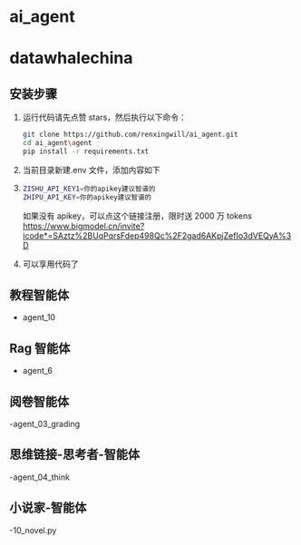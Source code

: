 # ai_agent

# datawhalechina

## 安装步骤

1. 运行代码请先点赞 stars，然后执行以下命令：
   ```bash
   git clone https://github.com/renxingwill/ai_agent.git
   cd ai_agent\agent
   pip install -r requirements.txt
   ```
2. 当前目录新建.env 文件，添加内容如下

3. ```bash
   ZISHU_API_KEY1=你的apikey建议智谱的
   ZHIPU_API_KEY=你的apikey建议智谱的
   ```
   如果没有 apikey，可以点这个链接注册，限时送 2000 万 tokens
   https://www.bigmodel.cn/invite?icode*=SAztz%2BUqPqrsFdep498Qc%2F2gad6AKpjZefIo3dVEQyA%3D
4. 可以享用代码了

## 教程智能体

- agent_10

## Rag 智能体

- agent_6

## 阅卷智能体

-agent_03_grading

## 思维链接-思考者-智能体

-agent_04_think

## 小说家-智能体

-10_novel.py
